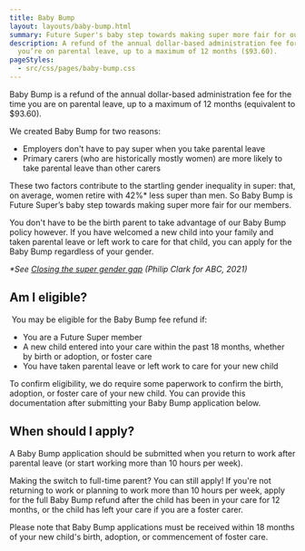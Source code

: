 ```yaml
---
title: Baby Bump
layout: layouts/baby-bump.html
summary: Future Super's baby step towards making super more fair for our members.
description: A refund of the annual dollar-based administration fee for the time
  you’re on parental leave, up to a maximum of 12 months ($93.60).
pageStyles:
  - src/css/pages/baby-bump.css
---
```

Baby Bump is a refund of the annual dollar-based administration fee for the time you are on parental leave, up to a maximum of 12 months (equivalent to $93.60).

We created Baby Bump for two reasons:

* Employers don't have to pay super when you take parental leave
* Primary carers (who are historically mostly women) are more likely to take parental leave than other carers

These two factors contribute to the startling gender inequality in super: that, on average, women retire with 42%* less super than men. So Baby Bump is Future Super’s baby step towards making super more fair for our members.

You don't have to be the birth parent to take advantage of our Baby Bump policy however. If you have welcomed a new child into your family and taken parental leave or left work to care for that child, you can apply for the Baby Bump regardless of your gender.

*\*See [Closing the super gender gap](https://www.abc.net.au/radio/programs/nightlife/first-hour-finance/13310718#:~:text=Women%20can%20expect%20to%20retire,bridge%20the%20super%20gender%20gap.) (Philip Clark for ABC, 2021)*

## Am I eligible?

‍
You may be eligible for the Baby Bump fee refund if:

* You are a Future Super member
* A new child entered into your care within the past 18 months, whether by birth or adoption, or foster care
* You have taken parental leave or left work to care for your new child

To confirm eligibility, we do require some paperwork to confirm the birth, adoption, or foster care of your new child. You can provide this documentation after submitting your Baby Bump application below.

## When should I apply?

‍A Baby Bump application should be submitted when you return to work after parental leave (or start working more than 10 hours per week).

Making the switch to full-time parent? You can still apply! If you're not returning to work or planning to work more than 10 hours per week, apply for the full Baby Bump refund after the child has been in your care for 12 months, or the child has left your care if you are a foster carer.

Please note that Baby Bump applications must be received within 18 months of your new child's birth, adoption, or commencement of foster care.